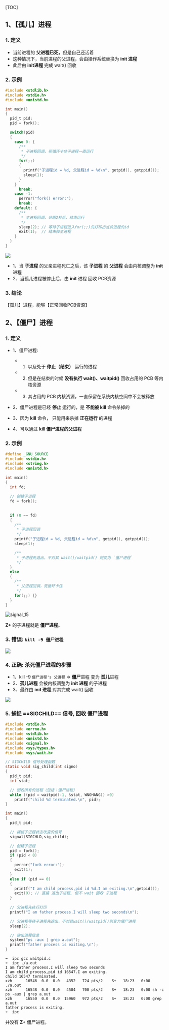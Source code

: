 [TOC]



## 1、【孤儿】进程

### 1. 定义

- 当前进程的 **父进程已死**，但是自己还活着
- 这种情况下，当前进程的父进程，会由操作系统替换为 **init 进程**
- 此后由 **init进程** 完成 wait() 回收

### 2. 示例

```c
#include <stdlib.h>
#include <stdio.h>
#include <unistd.h>

int main()
{
  pid_t pid;
  pid = fork();

  switch(pid)
  {
    case 0: {
      /**
       * 子进程回调，死循环卡住子进程一直运行
       */
      for(;;)
      {
        printf("子进程id = %d, 父进程id = %d\n", getpid(), getppid());
        sleep(1);
      }
    }
      break;
    case -1:
      perror("fork() error:");
      break;
    default: {
      /**
       * 主进程回调，休眠2秒后，结束运行
       */
      sleep(2); // 等待子进程进入for(;;)先打印出当前进程的id
      exit(1);	// 结束掉主进程
    }
  }
}
```

![](image/ipc_07.gif)

- 1、当 **子进程** 的父亲进程死亡之后，该 **子进程** 的 **父进程** 会由内核调整为 **init** 进程
- 2、当孤儿进程被停止后，由 **init** 进程 回收 PCB资源

### 3. 结论

【孤儿】进程，能够【正常回收PCB资源】



## 2、【僵尸】进程

### 1. 定义

- 1、僵尸进程:
  - 1) 以及处于 **停止（结束）** 运行的进程
  - 2) 但是在结束的时候 **没有执行 wait()、waitpid()** 回收占用的 PCB 等内核资源
  - 3) 其占用的 PCB 内核资源，一直保留在系统内核空间中不会被释放

- 2、僵尸进程是已经 **停止** 运行的，是 **不能被 kill** 命令杀掉的
- 3、因为 **kill** 命令， 只能用来杀掉 **正在运行** 的进程
- 4、可以通过 **kill 僵尸进程的父进程** 

### 2. 示例 

```c
#define _GNU_SOURCE
#include <stdio.h>
#include <string.h>
#include <unistd.h>

int main()
{
  int fd;
    
  // 创建子进程
  fd = fork();
    
    
  if (0 == fd)
  {
    /**
     * 子进程回调
     */
    printf("子进程id = %d, 父进程id = %d\n", getpid(), getppid());
    sleep(1);

    /**
     * 子进程先退出，不对其 wait()/waitpid() 则变为 `僵尸进程`
     */
  }
  else
  {
    /**
     * 父进程回调，死循环卡住
     */
    for(;;) {}
  }
}
```

![signal_15](image/ipc_08.gif)

**Z+** 的子进程就是 **僵尸进程**。

### 3. 错误: `kill -9 僵尸进程`

![](image/ipc_09.gif)

### 4. 正确: 杀死僵尸进程的步骤

- 1、kill -9 `僵尸进程's 父进程` => **僵尸**进程 变为 **孤儿**进程
- 2、**孤儿进程** 会被内核调整为 **init 进程** 的子进程
- 3、最终由 **init 进程** 对其完成 wait() 回收

![](image/ipc_10.gif)


### 5. 捕捉 ==SIGCHILD== 信号, 回收 僵尸进程 

```c
#include <stdio.h>
#include <errno.h>
#include <stdlib.h>
#include <unistd.h>
#include <signal.h>
#include <sys/types.h>
#include <sys/wait.h>

// SIGCHILD 信号处理函数
static void sig_child(int signo)
{
  pid_t pid;
  int stat;

  // 回收所有的进程（包括：僵尸进程）
  while ((pid = waitpid(-1, &stat, WNOHANG)) >0)
    printf("child %d terminated.\n", pid);
}

int main()
{
  pid_t pid;

  // 捕捉子进程状态改变的信号
  signal(SIGCHLD,sig_child);

  // 创建子进程
  pid = fork();
  if (pid < 0)
  {
    perror("fork error:");
    exit(1);
  }
  else if (pid == 0)
  {
    printf("I am child process,pid id %d.I am exiting.\n",getpid());
    exit(0); // 直接 退出子进程, 但不 wait 回收 子进程
  }
    
  // 父进程先执行打印
  printf("I am father process.I will sleep two seconds\n");

  // 父进程等待子进程先退出，不对其wait()/waitpid()则变为僵尸进程
  sleep(2);

  // 输出进程信息
  system("ps -aux | grep a.out");
  printf("father process is exiting.\n");
}
```

```
➜  ipc gcc waitpid.c
➜  ipc ./a.out
I am father process.I will sleep two seconds
I am child process,pid id 16547.I am exiting.
child 16547 terminated.
xzh      16546  0.0  0.0   4352   724 pts/2    S+   18:23   0:00 ./a.out
xzh      16548  0.0  0.0   4504   700 pts/2    S+   18:23   0:00 sh -c ps -aux | grep a.out
xzh      16550  0.0  0.0  15960   972 pts/2    S+   18:23   0:00 grep a.out
father process is exiting.
➜  ipc
```

并没有 **Z+** 僵尸进程。
